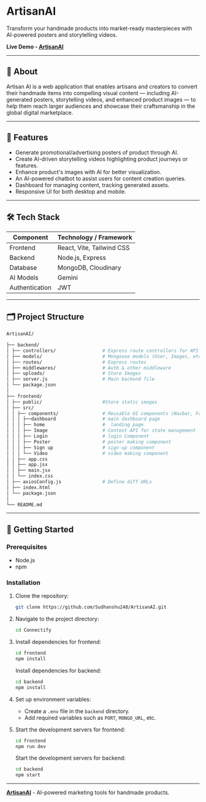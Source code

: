 # ArtisanAI

Transform your handmade products into market-ready masterpieces with AI-powered posters and storytelling videos.

**Live Demo - [ArtisanAI](https://artisan-ai-eight.vercel.app/)**

---

## 📖 About

Artisan AI is a web application that enables artisans and creators to convert their handmade items into compelling visual content — including AI-generated posters, storytelling videos, and enhanced product images — to help them reach larger audiences and showcase their craftsmanship in the global digital marketplace.

---

## 📌 Features

- Generate promotional/advertising posters of product through AI.  
- Create AI-driven storytelling videos highlighting product journeys or features.  
- Enhance product's images with AI for better visualization.  
- An AI-powered chatbot to assist users for content creation queries.
- Dashboard for managing content, tracking generated assets.  
- Responsive UI for both desktop and mobile.

---

## 🛠️ Tech Stack

| Component      | Technology / Framework        |
|----------------|-------------------------------|
| Frontend       | React, Vite, Tailwind CSS     |
| Backend        | Node.js, Express              |
| Database       | MongoDB, Cloudinary           |
| AI Models      | Gemini                        |
| Authentication | JWT                           |

---  

## 🗂️ Project Structure

   ```bash
   ArtisanAI/
   
   ├── backend/
   │ ├── controllers/                 # Express route controllers for API
   │ ├── models/                      # Mongoose models (User, Images, etc.)
   │ ├── routes/                      # Express routes
   │ ├── middlewares/                 # Auth & other middleware
   │ ├── uploads/                     # Store Images
   │ ├── server.js                    # Main backend file
   │ └── package.json
   │
   ├── frontend/
   │ ├── public/                      #Store static images
   │ ├── src/
   │ │ ├── components/                # Reusable UI components (Navbar, Footer, etc.)
   │ │ │ ├──dashboard                 # main dashboard page
   │ │ │ ├── home                     #  landing page
   │ │ │ ├── Image                    # Context API for state management
   │ │ │ ├── Login                    # login Component
   │ │ │ ├── Poster                   # poster making component
   │ │ │ ├── Sign up                  # sign-up component
   │ │ │ └── Video                    # video making component
   │ │ ├── app.css
   │ │ ├── app.jsx
   │ │ ├── main.jsx
   │ │ └── index.css
   │ ├── axiosConfig.js               # Define diff URLs
   │ ├── index.html
   │ └── package.json
   │
   └── README.md
   ```

---

## 🚀 Getting Started

### Prerequisites

- Node.js
- npm 

### Installation

1. Clone the repository:
   ```bash
   git clone https://github.com/Sudhanshu248/ArtisanAI.git
   ```

2. Navigate to the project directory:
   ```bash
   cd Connectify
   ```

3. Install dependencies for frontend:
   ```bash
   cd frontend
   npm install
   ```
   Install dependencies for backend:
   ```bash
   cd backend
   npm install
   ```

4. Set up environment variables:
   - Create a `.env` file in the `backend` directory.
   - Add required variables such as `PORT`, `MONGO_URL`, etc.

5. Start the development servers for frontend:
   ```bash
   cd frontend
   npm run dev
   ```
   Start the development servers for backend:
   ```bash
   cd backend
   npm start
   ```

---

**[ArtisanAI](https://artisan-ai-eight.vercel.app/)** - AI-powered marketing tools for handmade products.
